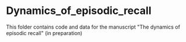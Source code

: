 # Dynamics_of_episodic_recall
This folder contains code and data for the manuscript "The dynamics of episodic recall" (in preparation) 
